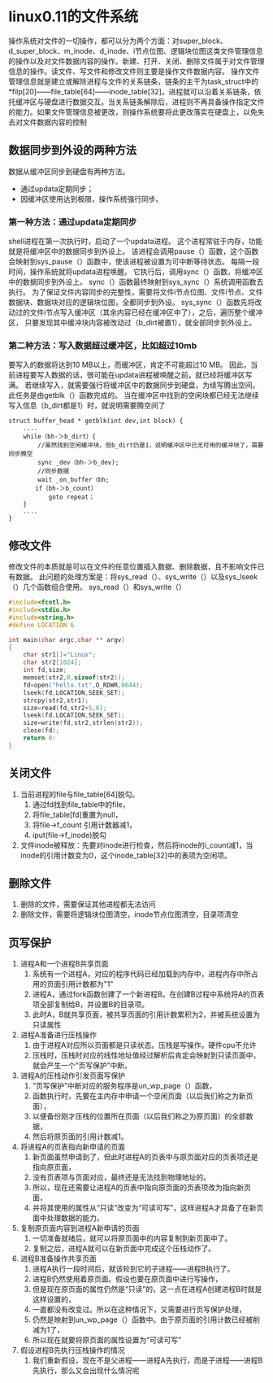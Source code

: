# linux0.11的文件系统

操作系统对文件的一切操作，都可以分为两个方面：对super_block、d_super_block、m_inode、d_inode、i节点位图、逻辑块位图这类文件管理信息的操作以及对文件数据内容的操作。新建、打开、关闭、删除文件属于对文件管理信息的操作。读文件、写文件和修改文件则主要是操作文件数据内容。
操作文件管理信息就是建立或解除进程与文件的关系链条，链条的主干为task_struct中的*filp[20]——file_table[64]——inode_table[32]。进程就可以沿着关系链条，依托缓冲区与硬盘进行数据交互。当关系链条解除后，进程则不再具备操作指定文件的能力。如果文件管理信息被更改，则操作系统要将此更改落实在硬盘上，以免失去对文件数据内容的控制

## 数据同步到外设的两种方法
数据从缓冲区同步到硬盘有两种方法。
* 通过updata定期同步；
* 因缓冲区使用达到极限，操作系统强行同步。

### 第一种方法：通过updata定期同步
shell进程在第一次执行时，启动了一个updata进程。
这个进程常驻于内存，功能就是将缓冲区中的数据同步到外设上。
该进程会调用pause（）函数，这个函数会映射到sys_pause（）函数中，使该进程被设置为可中断等待状态。
每隔一段时间，操作系统就将updata进程唤醒。
它执行后，调用sync（）函数，将缓冲区中的数据同步到外设上。
sync（）函数最终映射到sys_sync（）系统调用函数去执行。
为了保证文件内容同步的完整性，需要将文件i节点位图、文件i节点、文件数据块、数据块对应的逻辑块位图，全都同步到外设。
sys_sync（）函数先将改动过的文件i节点写入缓冲区（其余内容已经在缓冲区中了），之后，遍历整个缓冲区，
只要发现其中缓冲块内容被改动过（b_dirt被置1），就全部同步到外设上。

### 第二种方法：写入数据超过缓冲区，比如超过10mb
要写入的数据将达到10 MB以上，而缓冲区，肯定不可能超过10 MB。
因此，当前进程要写入数据的话，很可能在updata进程被唤醒之前，就已经将缓冲区写满。
若继续写入，就需要强行将缓冲区中的数据同步到硬盘，为续写腾出空间。
此任务是由getblk（）函数完成的。
当在缓冲区中找到的空闲块都已经无法继续写入信息（b_dirt都是1）时，就说明需要腾空间了

```
struct buffer_head * getblk(int dev,int block) {
    ....
    while（bh-＞b_dirt）{
        //虽然找到空闲缓冲块，但b_dirt仍是1，说明缓冲区中已无可用的缓冲块了，需要同步腾空　　
        sync _dev（bh-＞b_dev);
        //同步数据　　
        wait _on_buffer（bh;
    　　if（bh-＞b_count）　　
           goto repeat；　　
    }
    ....
}
```

## 修改文件
修改文件的本质就是可以在文件的任意位置插入数据、删除数据，且不影响文件已有数据。
此问题的处理方案是：将sys_read（）、sys_write（）以及sys_lseek（）几个函数组合使用。
sys_read（）和sys_write（）

```c
#include<fcntl.h>
#include<stdio.h>
#include<string.h>
#define LOCATION 6

int main(char argc,char ** argv)
{
    char str1[]="Linux";
    char str2[1024];
    int fd,size;
    memset(str2,0,sizeof(str2));
    fd=open("hello.txt",O_RDWR,0644);
    lseek(fd,LOCATION,SEEK_SET);
    strcpy(str2,str1);
    size=read(fd,str2+5,6);
    lseek(fd,LOCATION,SEEK_SET);
    size=write(fd,str2,strlen(str2));
    close(fd);
    return 0:
}
```

## 关闭文件
1. 当前进程的file与file_table[64]脱勾。
   1. 通过fd找到file_table中的file，
   2. 将file_table[fd]重置为null，
   3. 将file->f_count 引用计数器减1，
   4. iput(file->f_inode)脱勾
2. 文件inode被释放：先要对inode进行检查，然后将inode的i_count减1，当inode的引用计数变为0，这个inode_table[32]中的表项为空闲项。

## 删除文件
1. 删除的文件，需要保证其他进程都无法访问
2. 删除文件，需要将逻辑块位图清空，inode节点位图清空，目录项清空

## 页写保护
1. 进程A和一个进程B共享页面
   1. 系统有一个进程A，对应的程序代码已经加载到内存中，进程内存中所占用的页面引用计数都为"1"
   2. 进程A，通过fork函数创建了一个新进程B。在创建B过程中系统将A的页表项全部复制给B，并设置B的目录项。
   3. 此时A，B就共享页面，被共享页面的引用计数累积为2，并被系统设置为只读属性
2. 进程A准备进行压栈操作
   1. 由于进程A对应所以页面都是只读状态。压栈是写操作。硬件cpu不允许
   2. 压栈时，压栈时对应的线性地址值经过解析后肯定会映射到只读页面中，就会产生一个“页写保护”中断。
3. 进程A的压栈动作引发页面写保护
   1. “页写保护”中断对应的服务程序是un_wp_page（）函数，
   2. 函数执行时，先要在主内存中申请一个空闲页面（以后我们称之为新页面），
   3. 以便备份刚才压栈的位置所在页面（以后我们称之为原页面）的全部数据，
   4. 然后将原页面的引用计数减1。
4. 将进程A的页表指向新申请的页面 
   1. 新页面虽然申请到了，但此时进程A的页表中与原页面对应的页表项还是指向原页面，
   2. 没有页表项与页面对应，最终还是无法找到物理地址的。
   3. 所以，现在还需要让进程A的页表中指向原页面的页表项改为指向新页面，
   4. 并将其使用的属性从“只读”改变为“可读可写”，这样进程A才具备了在新页面中处理数据的能力。
5. 复制原页面内容到进程A新申请的页面
   1. 一切准备就绪后，就可以将原页面中的内容复制到新页面中了。
   2. 复制之后，进程A就可以在新页面中完成这个压栈动作了。
6. 进程B准备操作共享页面
   1. 进程A执行一段时间后，就该轮到它的子进程——进程B执行了。
   2. 进程B仍然使用着原页面。假设也要在原页面中进行写操作，
   3. 但是现在原页面的属性仍然是“只读”的，这一点在进程A创建进程B时就是这样设置的，
   4. 一直都没有改变过。所以在这种情况下，又需要进行页写保护处理，
   5. 仍然是映射到un_wp_page（）函数中。由于原页面的引用计数已经被削减为1了，
   6. 所以现在就要将原页面的属性设置为“可读可写”
7. 假设进程B先执行压栈操作的情况 
   1. 我们重新假设，现在不是父进程——进程A先执行，而是子进程——进程B先执行，那么又会出现什么情况呢
